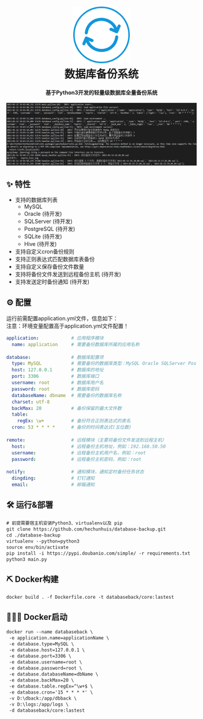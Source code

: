 <h1 align="center">
  <br>
  <a href="https://github.com/hechunhuis/" alt="logo" ><img src="./.github/static/images/icon.png" width="150"/></a>
  <br>
  数据库备份系统
  <br>
</h1>

<h4 align="center">基于Python3开发的轻量级数据库全量备份系统</h4>

![系统运行日志](./.github/static/images/log.jpg)

## ✨ 特性
- 支持的数据库列表
  - MySQL
  - Oracle (待开发)
  - SQLServer (待开发)
  - PostgreSQL (待开发)
  - SQLite (待开发)
  - Hive (待开发)
- 支持自定义cron备份规则
- 支持正则表达式匹配数据库表备份
- 支持自定义保存备份文件数量
- 支持将备份文件发送到远程备份主机 (待开发)
- 支持发送定时备份通知 (待开发)
## ⚙️ 配置
运行前需配置application.yml文件，信息如下：<br />
注意：环境变量配置高于application.yml文件配置！
```yaml
application:            # 应用程序模块
  name: application     # 需要备份数据库所属的应用名称

database:               # 数据库配置项
  type: MySQL           # 需要备份的数据库类型：MySQL Oracle SQLServer PostgreSQL SQLite Hive
  host: 127.0.0.1       # 数据库的地址
  port: 3306            # 数据库端口
  username: root        # 数据库用户名
  password: root        # 数据库密码
  databaseName: dbname  # 需要备份的数据库名称
  charset: utf-8
  backMax: 20           # 备份保留的最大文件数
  table:
    regEx: \w+          # 备份符合正则表达式的表名
  cron: 53 * * * *      # 备份的时间表达式(五位数)

remote:                 # 远程模块（主要将备份文件发送到远程主机）
  host:                 # 远程备份主机地址，例如：192.168.50.50
  username:             # 远程备份主机用户名，例如：root
  password:             # 远程备份主机密码，例如：root

notify:                 # 通知模块，通知定时备份任务状态
  dingding:             # 钉钉通知
  email:                # 邮箱通知

```
## 🛠️ 运行&部署
```shell
# 前提需要宿主机安装Python3、virtualenv以及 pip
git clone https://github.com/hechunhuis/database-backup.git
cd ./database-backup
virtualenv --python=python3
source env/bin/activate
pip install -i https://pypi.doubanio.com/simple/ -r requirements.txt
python3 main.py
```

## ⛏ Docker构建
```shell
docker build . -f Dockerfile.core -t databaseback/core:lastest
```
## 🚴🏻‍♀️ Docker启动
```shell
docker run --name databaseback \
 -e application.name=applicationName \
 -e database.type=MySQL \
 -e database.host=127.0.0.1 \
 -e database.port=3306 \
 -e database.username=root \
 -e database.password=root \
 -e database.databaseName=dbName \
 -e database.backMax=20 \
 -e database.table.regEx=^\w+$ \
 -e database.cron='15 * * * *' \
 -v D:\dback:/app/dbback \
 -v D:\logs:/app/logs \
 -d databaseback/core:lastest
```
